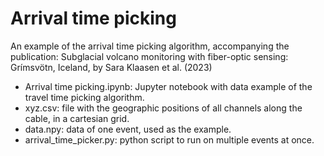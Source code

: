 # Arrival time picking

An example of the arrival time picking algorithm, accompanying the publication: Subglacial volcano monitoring with fiber-optic sensing: Grímsvötn, Iceland, by Sara Klaasen et al. (2023)

- Arrival time picking.ipynb: Jupyter notebook with data example of the travel time picking algorithm.
- xyz.csv: file with the geographic positions of all channels along the cable, in a cartesian grid.
- data.npy: data of one event, used as the example.
- arrival_time_picker.py: python script to run on multiple events at once.
